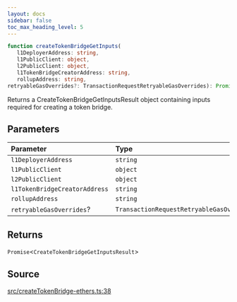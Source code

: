 ```yaml
---
layout: docs
sidebar: false
toc_max_heading_level: 5
---
```


```ts
function createTokenBridgeGetInputs(
   l1DeployerAddress: string, 
   l1PublicClient: object, 
   l2PublicClient: object, 
   l1TokenBridgeCreatorAddress: string, 
   rollupAddress: string, 
retryableGasOverrides?: TransactionRequestRetryableGasOverrides): Promise<CreateTokenBridgeGetInputsResult>
```

Returns a CreateTokenBridgeGetInputsResult object containing inputs
required for creating a token bridge.

## Parameters

| Parameter | Type |
| :------ | :------ |
| `l1DeployerAddress` | `string` |
| `l1PublicClient` | `object` |
| `l2PublicClient` | `object` |
| `l1TokenBridgeCreatorAddress` | `string` |
| `rollupAddress` | `string` |
| `retryableGasOverrides`? | `TransactionRequestRetryableGasOverrides` |

## Returns

`Promise`\<`CreateTokenBridgeGetInputsResult`\>

## Source

[src/createTokenBridge-ethers.ts:38](https://github.com/OffchainLabs/arbitrum-orbit-sdk/blob/cfcbd32d6879cf7817a33b24f062a0fd879ea257/src/createTokenBridge-ethers.ts#L38)
